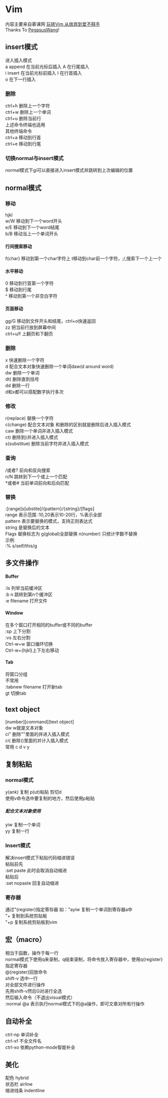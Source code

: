 # Vim 
内容主要来自慕课网 [玩转Vim 从放弃到爱不释手](://www.imooc.com/learn/1129)  
Thanks To [PegasusWang](https://www.zhihu.com/people/pegasus-wang/activities)!
## insert模式
进入插入模式  
a append 在当前光标后插入 A 在行尾插入  
i insert 在当前光标前插入 I 在行首插入  
o 在下一行插入
### 删除
ctrl+h 删除上一个字符  
ctrl+w 删除上一个单词  
ctrl+u 删除当前行  
上述命令终端也适用  
其他终端命令  
ctrl+a 移动到行首  
ctrl+e 移动到行尾
### 切换normal与insert模式
normal模式下gi可以直接进入insert模式并跳转到上次编辑的位置
## normal模式
### 移动
hjkl  
w/W 移动到下一个word开头  
e/E 移动到下一个word结尾  
b/B 移动当上一个单词开头
#### 行间搜索移动
f{char} 移动到第一个char字符上 t移动到char前一个字符，;/,搜索下一个上一个
#### 水平移动
0 移动到行首第一个字符  
$ 移动到行尾  
^ 移动到第一个非空白字符
#### 页面移动
gg/G 移动到文件开头和结尾，ctrl+o快速返回  
zz 把当前行放到屏幕中间  
ctrl+u/f 上翻页和下翻页
### 删除
x 快速删除一个字符  
d 配合文本对象快速删除一个单词daw(d around word)  
dw 删除一个单词  
dt( 删除直到括号  
dd 删除一行  
d和x都可以搭配数字执行多次
### 修改
r(replace) 替换一个字符  
c(change) 配合文本对象 和删除的区别就是删除后进入插入模式  
caw 删除一个单词并进入插入模式  
ct) 删除到)并进入插入模式  
s(substitue) 删除当前字符并进入插入模式
### 查询
/或者? 前向和反向搜索  
n/N 跳转到下一个或上一个匹配  
\*或者# 当前单词前向和后向匹配
### 替换
:[range]s[ubstite]/{pattern}/{string}/[flags]  
range 表示范围 :10,20表示10-20行，%表示全部  
pattern 表示要替换的模式，支持正则表达式  
string 是替换后的文本  
Flags 替换标志为 g(global)全部替换 n(number) 只统计字数不替换  
示例  
:% s/self/this/g
## 多文件操作
#### Buffer
:ls 列举当前缓冲区  
:b n 跳转到第n个缓冲区  
:e filename 打开文件
#### Window
在多个窗口打开相同的buffer或不同的buffer  
:sp 上下分割  
:vs 左右分割  
Ctrl-w+w 窗口循环切换  
Ctrl-w+{hjkl}上下左右移动
#### Tab
将窗口分组  
不常用  
:tabnew filename 打开新tab  
gt 切换tab
## text object
[number][command][text object]  
dw w就是文本对象  
ci" 删除""里面的并进入插入模式  
ci( 删除()里面的并计入插入模式  
常用 c d v y
## 复制粘贴
### normal模式
y(ank) 复制 p(ut)粘贴 剪切d  
使用v命令选中要复制的地方，然后使用p粘贴
##### 配合文本对象使用
yiw 复制一个单词  
yy 复制一行
### Insert模式
解决insert模式下粘贴代码缩进错误  
粘贴前先  
:set paste 此时会取消自动缩进  
粘贴后  
:set nopaste 回复自动缩进
### 寄存器
通过"{register}指定寄存器 如："ayiw 复制一个单词到寄存器a中  
"+ 复制到系统剪贴板  
"+p 复制系统剪贴板到vim
## 宏（macro）
相当于函数，操作于每一行  
normal模式下使用q来录制，q结束录制，将命令放入寄存器中，使用q{register}指定寄存器  
@{register}回放命令  
shift-v 选中一行  
对全部文件进行操作  
先用shift-v然后G对进行全选  
然后输入命令（不退出visual模式）  
:normal @a 表示执行normal模式下的@a操作，即可文章对所有行操作
## 自动补全
ctrl-np 单词补全  
ctrl-xf 不全文件名  
ctrl-xo 依赖python-mode智能补全
## 美化
配色 hybrid  
状态栏 airline  
缩进线条 indentline
